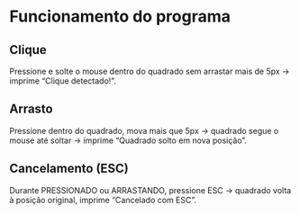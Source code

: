 # Funcionamento do programa

## Clique
Pressione e solte o mouse dentro do quadrado sem arrastar mais de 5px → imprime “Clique detectado!”.

## Arrasto
Pressione dentro do quadrado, mova mais que 5px → quadrado segue o mouse até soltar → imprime “Quadrado solto em nova posição”.

## Cancelamento (ESC)
Durante PRESSIONADO ou ARRASTANDO, pressione ESC → quadrado volta à posição original, imprime “Cancelado com ESC”.
